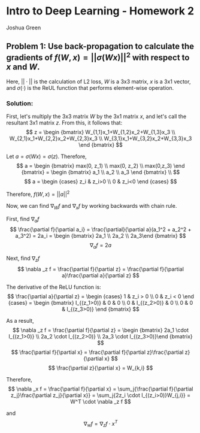 # Intro to Deep Learning - Homework 2
Joshua Green

## Problem 1: Use back-propagation to calculate the gradients of $f(W,x) = ||\sigma(Wx)||^2$ with respect to $x$ and $W$.
Here, $||\cdot||$ is the calculation of L2 loss, $W$ is a 3x3 matrix, $x$ is a 3x1 vector, and $\sigma(\cdot)$ is the ReUL function that performs element-wise operation.

### Solution:
First, let's multiply the 3x3 matrix $W$ by the 3x1 matrix $x$, and let's call the resultant 3x1 matrix $z$. From this, it follows that:
$$
z = \begin {bmatrix}
W_{1,1}x_1+W_{1,2}x_2+W_{1,3}x_3 \\
W_{2,1}x_1+W_{2,2}x_2+W_{2,3}x_3 \\
W_{3,1}x_1+W_{3,2}x_2+W_{3,3}x_3 
\end {bmatrix}
$$

Let $a = \sigma(Wx) = \sigma(z)$. Therefore,
$$
a = \begin {bmatrix}
max(0, z_1) \\ max(0, z_2) \\ max(0,z_3) \end {bmatrix} = \begin {bmatrix}  a_1 \\ a_2 \\ a_3 \end {bmatrix} \\
$$
$$
a = \begin {cases} z_i & z_i>0 \\ 0 & z_i<0 \end {cases}
$$

Therefore, $f(W,x) = ||a||^2$

Now, we can find $\nabla _W f$ and $\nabla _x f$ by working backwards with chain rule.

First, find $\nabla _a f$
$$
\frac{\partial f}{\partial a_i} = \frac{\partial}{\partial a}(a_1^2 + a_2^2 + a_3^2) = 2a_i = \begin {bmatrix} 2a_1 \\ 2a_2 \\
 2a_3\end {bmatrix}
$$
$$
\nabla _a f = 2a
$$

Next, find $\nabla _z f$
$$
\nabla _z f = \frac{\partial f}{\partial z} = \frac{\partial f}{\partial a}\frac{\partial a}{\partial z}
$$

The derivative of the ReLU function is:
$$
\frac{\partial a}{\partial z} = \begin {cases} 1 & z_i > 0 \\ 0 & z_i < 0 \end {cases} = \begin {bmatrix} I_{(z_1>0)} & 0 & 0 \\
0 & I_{(z_2>0)} & 0 \\ 0 & 0 & I_{(z_3>0)} \end {bmatrix}
$$

As a result,
$$
\nabla _z f = \frac{\partial f}{\partial z} = \begin {bmatrix} 2a_1 \cdot I_{(z_1>0)} \\ 2a_2 \cdot I_{(z_2>0)} \\ 2a_3 \cdot I_{(z_3>0)}\end {bmatrix}
$$
$$
\frac{\partial f}{\partial x} = \frac{\partial f}{\partial z}\frac{\partial z}{\partial x}
$$
$$
\frac{\partial z}{\partial x} = W_{k,i}
$$

Therefore,
$$
\nabla _x f = \frac{\partial f}{\partial x} = \sum_j{\frac{\partial f}{\partial z_j}\frac{\partial z_j}{\partial x}} = \sum_j{2z_i \cdot I_{(z_i>0)}W_{j,i}} = W^T \cdot \nabla _z f
$$

and
$$
\nabla _w f = \nabla _z f \cdot x^T
$$